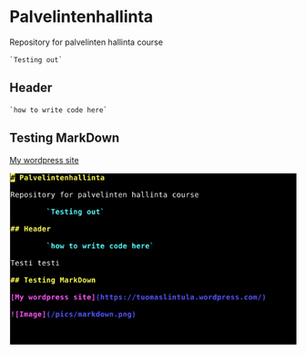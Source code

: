 # Palvelintenhallinta

Repository for palvelinten hallinta course

	`Testing out`

## Header

	`how to write code here`

## Testing MarkDown

[My wordpress site](https://tuomaslintula.wordpress.com/)

![Image](/pics/markdown.png)
